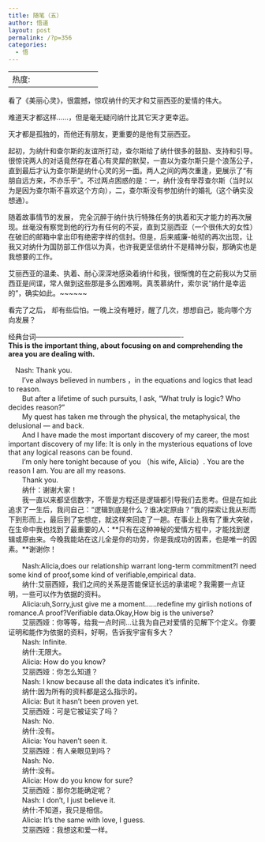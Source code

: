 ```yaml
---
title: 随笔（五）
author: 悟道
layout: post
permalink: /?p=356
categories:
  - 悟
---
```

<table>
  <tr cellpadding=0><td>
    热度:
  </td><td cellpadding=0><img src='http://210.75.224.29/wordpress/wp-content/plugins/statpresscn/images/sun.gif' width=10 height=10 border=0 /></td><td cellpadding=0><img src='http://210.75.224.29/wordpress/wp-content/plugins/statpresscn/images/sun.gif' width=10 height=10 border=0 /></td><td cellpadding=0><img src='http://210.75.224.29/wordpress/wp-content/plugins/statpresscn/images/sun_dark.gif' width=10 height=10 border=0 /></td><td cellpadding=0><img src='http://210.75.224.29/wordpress/wp-content/plugins/statpresscn/images/sun_dark.gif' width=10 height=10 border=0 /></td><td cellpadding=0><img src='http://210.75.224.29/wordpress/wp-content/plugins/statpresscn/images/sun_dark.gif' width=10 height=10 border=0 /></td></tr>
</table>

看了《美丽心灵》，很震撼，惊叹纳什的天才和艾丽西亚的爱情的伟大。

难道天才都这样&#8230;&#8230;，但是毫无疑问纳什比其它天才更幸运。

天才都是孤独的，而他还有朋友，更重要的是他有艾丽西亚。

起初，为纳什和查尔斯的友谊所打动，查尔斯给了纳什很多的鼓励、支持和引导。很惊诧两人的对话竟然存在着心有灵犀的默契，一直以为查尔斯只是个浪荡公子，直到最后才认为查尔斯是纳什心灵的另一面。两人之间的两次重逢，更展示了“有朋自远方来，不亦乐乎”。不过两点困惑的是：一，纳什没有举荐查尔斯（当时以为是因为查尔斯不喜欢这个方向），二，查尔斯没有参加纳什的婚礼（这个确实没想通）。

随着故事情节的发展， 完全沉醉于纳什执行特殊任务的执着和天才能力的再次展现。丝毫没有察觉到他的行为有任何的不妥，直到艾丽西亚（一个很伟大的女性）在破旧的邮箱中拿出印有绝密字样的信封。但是，后来威廉-帕彻的再次出现，让我又对纳什为国防部工作信以为真，也许我更坚信纳什不是精神分裂，那确实也是我想要的工作。

艾丽西亚的温柔、执着、耐心深深地感染着纳什和我，很惭愧的在之前我以为艾丽西亚是间谍，常人做到这些那是多么困难啊。真羡慕纳什，索尔说“纳什是幸运的”，确实如此。~~~~~~

看完了之后， 却有些后怕。一晚上没有睡好，醒了几次，想想自己，能向哪个方向发展？

经典台词&#8212;&#8212;&#8212;&#8212;&#8212;&#8212;&#8212;&#8212;&#8212;&#8212;&#8212;&#8212;&#8212;&#8212;&#8212;&#8212;&#8212;&#8212;&#8212;&#8212;&#8212;-  
**This is the important thing, about focusing on and comprehending the area you are dealing with.**

　Nash: Thank you.  
　　I&#8217;ve always believed in numbers ，in the equations and logics that lead to reason.  
　　But after a lifetime of such pursuits, I ask, &#8220;What truly is logic? Who decides reason?&#8221;  
　　My quest has taken me through the physical, the metaphysical, the delusional &#8212; and back.  
　　And I have made the most important discovery of my career, the most important discovery of my life: It is only in the mysterious equations of love that any logical reasons can be found.  
　　I&#8217;m only here tonight because of you （his wife, Alicia）. You are the reason I am. You are all my reasons.  
　　Thank you.  
　　纳什：谢谢大家！  
　　我一直以来都坚信数字，不管是方程还是逻辑都引导我们去思考。但是在如此追求了一生后，我问自己：“逻辑到底是什么？谁决定原由？”我的探索让我从形而下到形而上，最后到了妄想症，就这样来回走了一趟。在事业上我有了重大突破，在生命中我也找到了最重要的人：**只有在这种神秘的爱情方程中，才能找到逻辑或原由来。今晚我能站在这儿全是你的功劳，你是我成功的因素，也是唯一的因素。**谢谢你！

　　Nash:Alicia,does our relationship warrant long-term commitment?I need some kind of proof,some kind of verifiable,empirical data.  
　　纳什:艾丽西娅，我们之间的关系是否能保证长远的承诺呢？我需要一点证明，一些可以作为依据的资料。  
　　Alicia:uh,Sorry,just give me a moment&#8230;&#8230;redefine my girlish notions of romance.A proof?Verifiable data.Okay,How big is the universe?  
　　艾丽西娅：你等等，给我一点时间&#8230;让我为自己对爱情的见解下个定义。你要证明和能作为依据的资料，好啊，告诉我宇宙有多大？  
　　Nash: Infinite.  
　　纳什:无限大。  
　　Alicia: How do you know?  
　　艾丽西娅：你怎么知道？  
　　Nash: I know because all the data indicates it’s infinite.  
　　纳什:因为所有的资料都是这么指示的。  
　　Alicia: But it hasn’t been proven yet.  
　　艾丽西娅：可是它被证实了吗？  
　　Nash: No.  
　　纳什:没有。  
　　Alicia: You haven’t seen it.  
　　艾丽西娅：有人亲眼见到吗？  
　　Nash: No.  
　　纳什:没有。  
　　Alicia: How do you know for sure?  
　　艾丽西娅：那你怎能确定呢？  
　　Nash: I don’t, I just believe it.  
　　纳什:不知道，我只是相信。  
　　Alicia: It’s the same with love, I guess.  
　　艾丽西娅：我想这和爱一样。